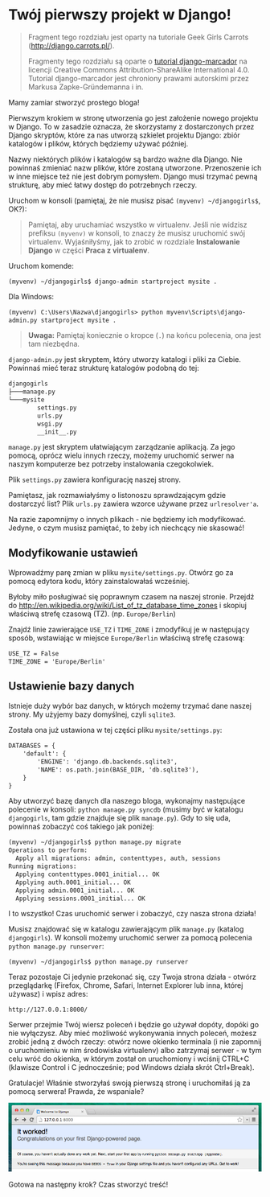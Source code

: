 # Twój pierwszy projekt w Django!

> Fragment tego rozdziału jest oparty na tutoriale Geek Girls Carrots (http://django.carrots.pl/).
>
> Fragmenty tego rozdziału są oparte o [tutorial django-marcador][1] na licencji Creative Commons Attribution-ShareAlike International 4.0. Tutorial django-marcador jest chroniony prawami autorskimi przez Markusa Zapke-Gründemanna i in.

[1]: http://django-marcador.keimlink.de/

Mamy zamiar stworzyć prostego bloga!

Pierwszym krokiem w stronę utworzenia go jest założenie nowego projektu w Django. To w zasadzie oznacza, że skorzystamy z dostarczonych przez Django skryptów, które za nas utworzą szkielet projektu Django: zbiór katalogów i plików, których będziemy używać później.

Nazwy niektórych plików i katalogów są bardzo ważne dla Django. Nie powinnaś zmieniać nazw plików, które zostaną utworzone. Przenoszenie ich w inne miejsce też nie jest dobrym pomysłem. Django musi trzymać pewną strukturę, aby mieć łatwy dostęp do potrzebnych rzeczy.

Uruchom w konsoli (pamiętaj, że nie musisz pisać `(myvenv) ~/djangogirls$`, OK?):

> Pamiętaj, aby uruchamiać wszystko w virtualenv. Jeśli nie widzisz prefiksu `(myvenv)` w konsoli, to znaczy że musisz uruchomić swój virtualenv. Wyjaśniłyśmy, jak to zrobić w rozdziale **Instalowanie Django** w części **Praca z virtualenv**.
 
Uruchom komende:

    (myvenv) ~/djangogirls$ django-admin startproject mysite .

Dla Windows:

    (myvenv) C:\Users\Nazwa\djangogirls> python myvenv\Scripts\django-admin.py startproject mysite .

> **Uwaga:** Pamiętaj koniecznie o kropce (`.`) na końcu polecenia, ona jest tam niezbędna.

`django-admin.py` jest skryptem, który utworzy katalogi i pliki za Ciebie. Powinnaś mieć teraz strukturę katalogów podobną do tej:

    djangogirls
    ├───manage.py
    └───mysite
            settings.py
            urls.py
            wsgi.py
            __init__.py


`manage.py` jest skryptem ułatwiającym zarządzanie aplikacją. Za jego pomocą, oprócz wielu innych rzeczy, możemy uruchomić serwer na naszym komputerze bez potrzeby instalowania czegokolwiek.

Plik `settings.py` zawiera konfigurację naszej strony.

Pamiętasz, jak rozmawiałyśmy o listonoszu sprawdzającym gdzie dostarczyć list? Plik `urls.py` zawiera wzorce używane przez `urlresolver'a`.

Na razie zapomnijmy o innych plikach - nie będziemy ich modyfikować. Jedyne, o czym musisz pamiętać, to żeby ich niechcący nie skasować!

## Modyfikowanie ustawień

Wprowadźmy parę zmian w pliku `mysite/settings.py`. Otwórz go za pomocą edytora kodu, który zainstalowałaś wcześniej.

Byłoby miło posługiwać się poprawnym czasem na naszej stronie. Przejdź do http://en.wikipedia.org/wiki/List_of_tz_database_time_zones i skopiuj właściwą strefę czasową (TZ). (np. `Europe/Berlin`)

Znajdź linie zawierające `USE_TZ` i `TIME_ZONE` i zmodyfikuj je w następujący sposób, wstawiając w miejsce `Europe/Berlin` właściwą strefę czasową:

    USE_TZ = False
    TIME_ZONE = 'Europe/Berlin'


## Ustawienie bazy danych

Istnieje duży wybór baz danych, w których możemy trzymać dane naszej strony. My użyjemy bazy domyślnej, czyli `sqlite3`.

Została ona już ustawiona w tej części pliku `mysite/settings.py`:

    DATABASES = {
        'default': {
            'ENGINE': 'django.db.backends.sqlite3',
            'NAME': os.path.join(BASE_DIR, 'db.sqlite3'),
        }
    }


Aby utworzyć bazę danych dla naszego bloga, wykonajmy następujące polecenie w konsoli: `python manage.py syncdb` (musimy być w katalogu `djangogirls`, tam gdzie znajduje się plik `manage.py`). Gdy to się uda, powinnaś zobaczyć coś takiego jak poniżej:

    (myvenv) ~/djangogirls$ python manage.py migrate
    Operations to perform:
      Apply all migrations: admin, contenttypes, auth, sessions
    Running migrations:
      Applying contenttypes.0001_initial... OK
      Applying auth.0001_initial... OK
      Applying admin.0001_initial... OK
      Applying sessions.0001_initial... OK


I to wszystko! Czas uruchomić serwer i zobaczyć, czy nasza strona działa!

Musisz znajdować się w katalogu zawierającym plik `manage.py` (katalog `djangogirls`). W konsoli możemy uruchomić serwer za pomocą polecenia `python manage.py runserver`:

    (myvenv) ~/djangogirls$ python manage.py runserver


Teraz pozostaje Ci jedynie przekonać się, czy Twoja strona działa - otwórz przeglądarkę (Firefox, Chrome, Safari, Internet Explorer lub inna, której używasz) i wpisz adres:

    http://127.0.0.1:8000/


Serwer przejmie Twój wiersz poleceń i będzie go używał dopóty, dopóki go nie wyłączysz. Aby mieć możliwość wykonywania innych poleceń, możesz zrobić jedną z dwóch rzeczy: otwórz nowe okienko terminala (i nie zapomnij o uruchomieniu w nim środowiska virtualenv) albo zatrzymaj serwer - w tym celu wróć do okienka, w którym został on uruchomiony i wciśnij CTRL+C (klawisze Control i C jednocześnie; pod Windows działa skrót Ctrl+Break).

Gratulacje! Właśnie stworzyłaś swoją pierwszą stronę i uruchomiłaś ją za pomocą serwera! Prawda, że wspaniale?

![Działa!](images/it_worked2.png)

Gotowa na następny krok? Czas stworzyć treść!
